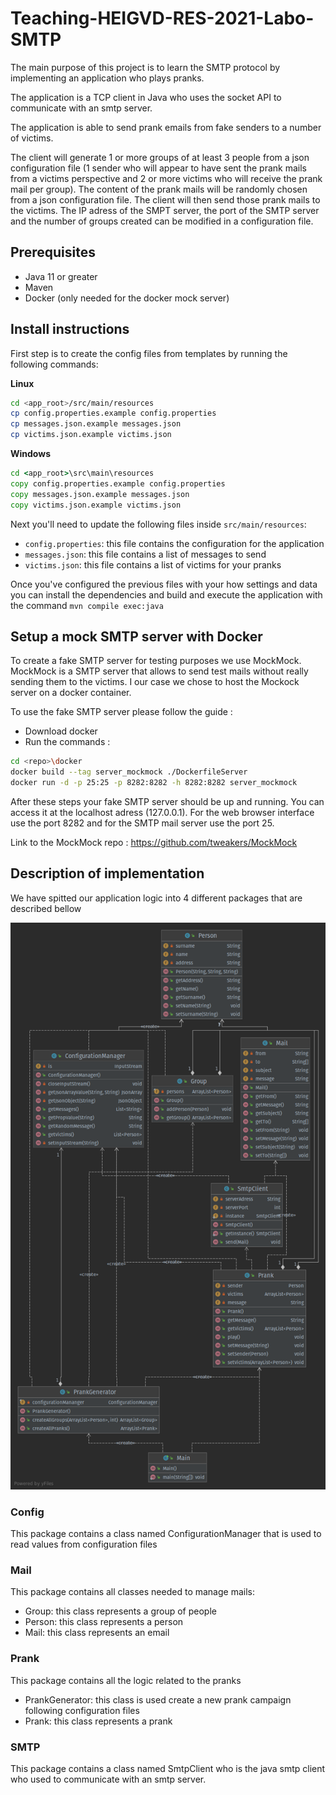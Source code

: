 # Teaching-HEIGVD-RES-2021-Labo-SMTP

The main purpose of this project is to learn the SMTP protocol by implementing an application who plays pranks.

The application is a TCP client in Java who uses the socket API to communicate with an smtp server.

The application is able to send prank emails from fake senders to a number of victims.

The client will generate 1 or more groups of at least 3 people from a json configuration file (1 sender who will appear to have sent the prank mails from a victims perspective and 2 or more victims who will receive the prank mail per group). The content of the prank mails will be randomly chosen from a json configuration file. The client will then send those prank mails to the victims. The IP adress of the SMPT server, the port of the SMTP server and the number of groups created can be modified in a configuration file.

## Prerequisites

* Java 11 or greater
* Maven
* Docker (only needed for the docker mock server)

## Install instructions

First step is to create the config files from templates by running the following commands:

__Linux__

```bash
cd <app_root>/src/main/resources
cp config.properties.example config.properties
cp messages.json.example messages.json
cp victims.json.example victims.json
```

__Windows__

```bat
cd <app_root>\src\main\resources
copy config.properties.example config.properties
copy messages.json.example messages.json
copy victims.json.example victims.json
```



Next you'll need to update the following files inside `src/main/resources`:

* `config.properties`: this file contains the configuration for the application
* `messages.json`: this file contains a list of messages to send
* `victims.json`: this file contains a list of victims for your pranks

Once you've configured the previous files with your how settings and data you can install the dependencies  and build and execute the application with the command `mvn compile exec:java`



## Setup a mock SMTP server with Docker

To create a fake SMTP server for testing purposes we use MockMock. MockMock is a SMTP server that allows to send test mails without really sending them to the victims. I our case we chose to host the Mockock server on a docker container. 

To use the fake SMTP server please follow the guide :

* Download docker
* Run the commands :
```bash
cd <repo>\docker
docker build --tag server_mockmock ./DockerfileServer
docker run -d -p 25:25 -p 8282:8282 -h 8282:8282 server_mockmock
```
After these steps your fake SMTP server should be up and running. You can access it at the localhost adress (127.0.0.1). For the web browser interface use the port 8282 and for the SMTP mail server use the port 25.

Link to the MockMock repo : https://github.com/tweakers/MockMock

## Description of implementation

We have spitted our application logic into 4 different packages that are described bellow

![class diagram](./figures/class_diagram.png)

### Config

This package contains a class named ConfigurationManager that is used to read values from configuration files

### Mail

This package contains all classes needed to manage mails:

* Group: this class represents a group of people
* Person: this class represents a person
* Mail: this class represents an email

### Prank

This package contains all the logic related to the pranks

* PrankGenerator: this class is used create a new prank campaign following configuration files
* Prank: this class represents a prank



### SMTP

This package contains a class named SmtpClient who is the java smtp client who used to communicate with an smtp server.
